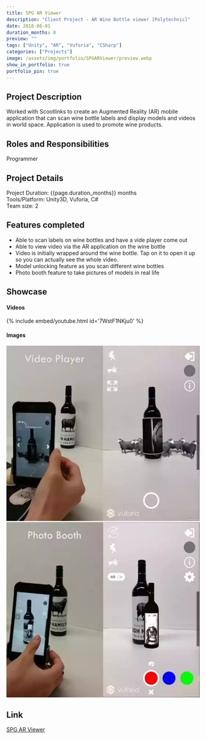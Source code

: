```yaml
---
title: SPG AR Viewer 
description: "Client Project - AR Wine Bottle viewer [Polytechnic]"
date: 2018-06-01
duration_months: 8
preview: ""
tags: ["Unity", "AR", "Vuforia", "CSharp"]
categories: ["Projects"]
image: /assets/img/portfolio/SPGARViewer/preview.webp
show_in_portfolio: true
portfolio_pin: true
---
```


## **Project Description**
Worked with Scootlinks to create an Augmented Reality (AR) mobile application that can scan wine bottle labels and display models and videos in world space. Application is used to promote wine products.

## **Roles and Responsibilities**
Programmer  

## **Project Details**
Project Duration: {{page.duration_months}} months  
Tools/Platform: Unity3D, Vuforia, C#  
Team size: 2  

## Features completed  
- Able to scan labels on wine bottles and have a vide player come out
- Able to view video via the AR application on the wine bottle
- Video is initially wrapped around the wine bottle. Tap on it to open it up so you can actually see the whole video.
- Model unlocking feature as you scan different wine bottles
- Photo booth feature to take pictures of models in real life 

## **Showcase**
#### Videos  
{% include embed/youtube.html id='7WstF1NKju0' %}  

#### Images  
![](/assets/img/portfolio/SPGARViewer/1.webp)  
![](/assets/img/portfolio/SPGARViewer/2.webp)  


## **Link**
[SPG AR Viewer](https://appadvice.com/app/spg-ar/1449350988)  
